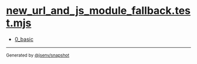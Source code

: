 # [new_url_and_js_module_fallback.test.mjs](../new_url_and_js_module_fallback.test.mjs)


- [0_basic](0_basic/0_basic.md)

---

<sub>
  Generated by <a href="https://github.com/jsenv/core/tree/main/packages/tooling/snapshot">@jsenv/snapshot</a>
</sub>
